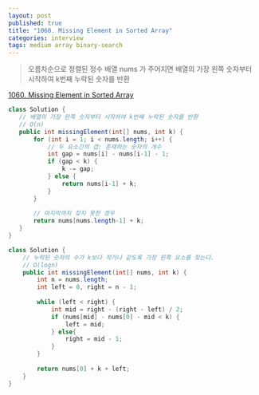 ```yaml
---
layout: post
published: true
title: "1060. Missing Element in Sorted Array"
categories: interview
tags: medium array binary-search
---
```


> 오름차순으로 정렬된 정수 배열 nums 가 주어지면 배열의 가장 왼쪽 숫자부터 시작하여 k번째 누락된 숫자를 반환  

[1060. Missing Element in Sorted Array](https://leetcode.com/problems/missing-element-in-sorted-array/)

 ```java
class Solution {
    // 배열의 가장 왼쪽 숫자부터 시작하여 k번째 누락된 숫자를 반환
    // O(n)
    public int missingElement(int[] nums, int k) {
        for (int i = 1; i < nums.length; i++) {
            // 두 요소간의 갭: 존재하는 숫자의 개수
            int gap = nums[i] - nums[i-1] - 1;
            if (gap < k) {
                k -= gap;
            } else {
                return nums[i-1] + k;
            }
        }
        
        // 마지막까지 찾지 못한 경우
        return nums[nums.length-1] + k;
    }
}
```

```java
class Solution {
    // 누락된 숫자의 수가 k보다 작거나 같도록 가장 왼쪽 요소를 찾는다.
    // O(logn)
    public int missingElement(int[] nums, int k) {
        int n = nums.length;
        int left = 0, right = n - 1;
        
        while (left < right) {
            int mid = right - (right - left) / 2;
            if (nums[mid] - nums[0] - mid < k) {
                left = mid;
            } else{
                right = mid - 1;
            }
        }
        
        return nums[0] + k + left;
    }
}

```